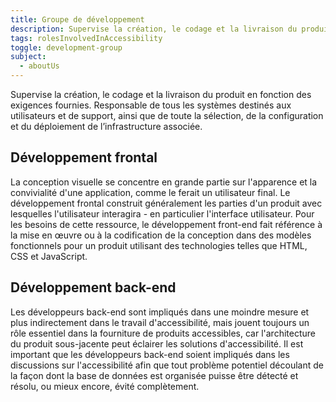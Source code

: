 ```yaml
---
title: Groupe de développement
description: Supervise la création, le codage et la livraison du produit en fonction des exigences fournies. Responsable de tous les systèmes destinés aux utilisateurs et de support, ainsi que de toute la sélection, de la configuration et du déploiement de l’infrastructure associée.
tags: rolesInvolvedInAccessibility
toggle: development-group
subject:
  - aboutUs
---
```


Supervise la création, le codage et la livraison du produit en fonction des exigences fournies. Responsable de tous les systèmes destinés aux utilisateurs et de support, ainsi que de toute la sélection, de la configuration et du déploiement de l’infrastructure associée.

## Développement frontal
La conception visuelle se concentre en grande partie sur l'apparence et la convivialité d'une application, comme le ferait un utilisateur final. Le développement frontal construit généralement les parties d'un produit avec lesquelles l'utilisateur interagira - en particulier l'interface utilisateur. Pour les besoins de cette ressource, le développement front-end fait référence à la mise en œuvre ou à la codification de la conception dans des modèles fonctionnels pour un produit utilisant des technologies telles que HTML, CSS et JavaScript.

## Développement back-end
Les développeurs back-end sont impliqués dans une moindre mesure et plus indirectement dans le travail d'accessibilité, mais jouent toujours un rôle essentiel dans la fourniture de produits accessibles, car l'architecture du produit sous-jacente peut éclairer les solutions d'accessibilité. Il est important que les développeurs back-end soient impliqués dans les discussions sur l'accessibilité afin que tout problème potentiel découlant de la façon dont la base de données est organisée puisse être détecté et résolu, ou mieux encore, évité complètement.
